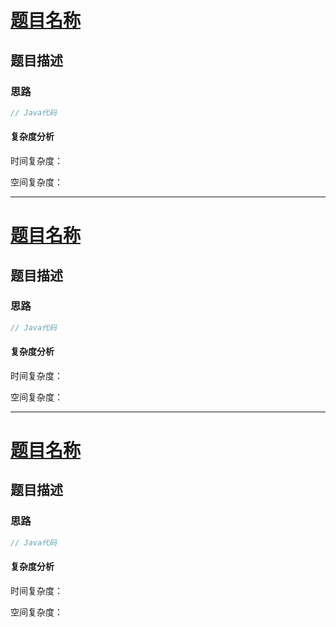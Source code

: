 # [题目名称](题目名称"题目地址")

## 题目描述


### 思路


```java
// Java代码
```

#### 复杂度分析
时间复杂度：

空间复杂度：

----

# [题目名称](题目名称"题目地址")

## 题目描述


### 思路


```java
// Java代码
```

#### 复杂度分析
时间复杂度：

空间复杂度：

----

# [题目名称](题目名称"题目地址")

## 题目描述


### 思路


```java
// Java代码
```

#### 复杂度分析
时间复杂度：

空间复杂度：
